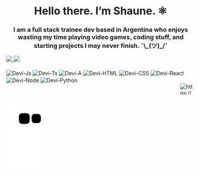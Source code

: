 <div align="center">
  <h1> Hello there. I’m Shaune. ⚛️ </h1>

  <h3>
    I am a full stack trainee dev based in Argentina who enjoys wasting my time playing video games, coding stuff, and starting projects I may never finish. ¯\_(ツ)_/¯
  </h3>
</div>
<div>
    <a href="https://github.com/ImShaune">
      <img height="180em" src="https://github-readme-stats.vercel.app/api?username=ImShaune&show_icons=true&theme=tokyonight&include_all_commits=true&count_private=true&hide_border=true"/>
      <img height="180em" src="https://github-readme-stats.vercel.app/api/top-langs/?username=ImShaune&layout=compact&langs_count=7&theme=tokyonight&hide_border=true"/></a>
  </div>


<div style="display: inline_block"><br>
<img align="center" alt="Devi-Js" height="30" width="40" src="https://cdn.jsdelivr.net/gh/devicons/devicon/icons/javascript/javascript-plain.svg">
<img align="center" alt="Devi-Ts" height="30" width="40" src="https://cdn.jsdelivr.net/gh/devicons/devicon/icons/typescript/typescript-plain.svg">
<img align="center" alt="Devi-A" height="30" width="40" src="https://cdn.jsdelivr.net/gh/devicons/devicon/icons/angularjs/angularjs-plain.svg">
<img align="center" alt="Devi-HTML" height="30" width="40" src="https://cdn.jsdelivr.net/gh/devicons/devicon/icons/html5/html5-plain.svg">
<img align="center" alt="Devi-CSS" height="30" width="40" src="https://cdn.jsdelivr.net/gh/devicons/devicon/icons/css3/css3-plain.svg">
<img align="center" alt="Devi-React" height="30" width="40" src="https://cdn.jsdelivr.net/gh/devicons/devicon/icons/react/react-original.svg">
<img align="center" alt="Devi-Node" height="30" width="40" src="https://cdn.jsdelivr.net/gh/devicons/devicon/icons/nodejs/nodejs-original.svg">
<img align="center" alt="Devi-Python" height="30" width="40" src="https://cdn.jsdelivr.net/gh/devicons/devicon/icons/python/python-plain.svg">
 &nbsp  &nbsp  &nbsp  &nbsp  &nbsp  &nbsp  &nbsp  &nbsp  &nbsp  &nbsp  &nbsp  &nbsp  &nbsp  &nbsp  &nbsp  &nbsp  &nbsp  &nbsp  &nbsp  &nbsp  &nbsp  &nbsp  &nbsp  &nbsp  &nbsp  &nbsp  &nbsp  &nbsp  &nbsp  &nbsp  &nbsp  &nbsp  &nbsp  &nbsp  &nbsp  &nbsp  &nbsp  &nbsp  &nbsp  &nbsp  &nbsp
<a href="https://www.linkedin.com/in/nahuel-paz-183783173/" target="blank"><img align="right" src="https://cdn.jsdelivr.net/gh/devicons/devicon/icons/linkedin/linkedin-original.svg" alt="https://www.linkedin.com/in/nahuel-paz-183783173/" height="30" width="40" /></a>
</div>

 ##



![Snake animation](https://github.com/rafaballerini/rafaballerini/blob/output/github-contribution-grid-snake.svg)

